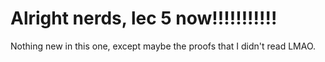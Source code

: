 # Alright nerds, lec 5 now!!!!!!!!!!!

Nothing new in this one, except maybe the proofs that I didn't read LMAO.
